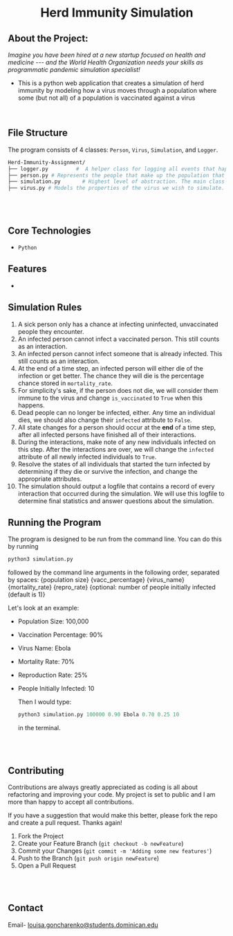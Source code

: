 <div align="center">

# Herd Immunity Simulation

</div>

## About the Project:

_Imagine you have been hired at a new startup focused on health and medicine --- and the World Health Organization needs your skills as programmatic pandemic simulation specialist!_

- This is a python web application that creates a simulation of herd immunity by modeling how a virus moves through a population where some (but not all) of a population is vaccinated against a virus

<br>

## File Structure
The program consists of 4 classes: `Person`, `Virus`, `Simulation`, and `Logger`.

```sh
Herd-Immunity-Assignment/
├── logger.py         #  A helper class for logging all events that happen in the simulation.
├── person.py # Represents the people that make up the population that the virus is spreading through.
├── simulation.py       # Highest level of abstraction. The main class that runs the entire simulation.
├── virus.py # Models the properties of the virus we wish to simulate.
```
<br>
<br>

## Core Technologies
- `Python`

## Features
- 

## Simulation Rules

1. A sick person only has a chance at infecting uninfected, unvaccinated people they encounter.
2. An infected person cannot infect a vaccinated person. This still counts as an interaction.
3. An infected person cannot infect someone that is already infected. This still counts as an interaction.
4. At the end of a time step, an infected person will either die of the infection or get better. The chance they will die is the percentage chance stored in `mortality_rate`.
5. For simplicity's sake, if the person does not die, we will consider them immune to the virus and change `is_vaccinated` to `True` when this happens.
6. Dead people can no longer be infected, either. Any time an individual dies, we should also change their `infected` attribute to `False`.
7. All state changes for a person should occur at the **end** of a time step, after all infected persons have finished all of their interactions.
8. During the interactions, make note of any new individuals infected on this step. After the interactions are over, we will change the `infected` attribute of all newly infected individuals to `True`.
9. Resolve the states of all individuals that started the turn infected by determining if they die or survive the infection, and change the appropriate attributes.
10. The simulation should output a logfile that contains a record of every interaction that occurred during the simulation. We will use this logfile to determine final statistics and answer questions about the simulation.


## Running the Program

The program is designed to be run from the command line. You can do this by running

```python
python3 simulation.py
```

followed by the command line arguments in the following order, separated by spaces: {population size} {vacc_percentage} {virus_name} {mortality_rate} {repro_rate} {optional: number of people initially infected (default is 1)}

Let's look at an example:

- Population Size: 100,000
- Vaccination Percentage: 90%
- Virus Name: Ebola
- Mortality Rate: 70%
- Reproduction Rate: 25%
- People Initially Infected: 10

  Then I would type:

  ```python
  python3 simulation.py 100000 0.90 Ebola 0.70 0.25 10
  ```

  in the terminal.

<br>
<br>



<!-- CONTRIBUTING -->
## Contributing
Contributions are always greatly appreciated as coding is all about refactoring and improving your code. My project is set to public and I am more than happy to accept all contributions. 

If you have a suggestion that would make this better, please fork the repo and create a pull request. 
Thanks again!

1. Fork the Project
2. Create your Feature Branch (`git checkout -b newFeature`)
3. Commit your Changes (`git commit -m 'Adding some new features'`)
4. Push to the Branch (`git push origin newFeature`)
5. Open a Pull Request


<br>
<br>

<!-- CONTACT -->
## Contact

Email- louisa.goncharenko@students.dominican.edu




